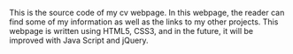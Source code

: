 This is the source code of my cv webpage. In this webpage, the reader can find some of my information as well as the links to my other projects. This webpage is written using HTML5, CSS3, and in the future, it will be improved with Java Script and jQuery.
